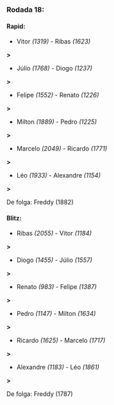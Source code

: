 ### Rodada 18:

#### Rapid:

* Vitor *(1319)*     -     Ribas *(1623)*

 **>** 
* Júlio *(1768)*     -     Diogo *(1237)*

 **>** 
* Felipe *(1552)*     -     Renato *(1226)*

 **>** 
* Milton *(1889)*     -     Pedro *(1225)*

 **>** 
* Marcelo *(2049)*     -     Ricardo *(1771)*

 **>** 
* Léo *(1933)*     -     Alexandre *(1154)*

 **>** 

De folga: Freddy (1882)

#### Blitz:

* Ribas *(2055)*     -     Vitor *(1184)*

 **>** 
* Diogo *(1455)*     -     Júlio *(1557)*

 **>** 
* Renato *(983)*     -     Felipe *(1387)*

 **>** 
* Pedro *(1147)*     -     Milton *(1634)*

 **>** 
* Ricardo *(1625)*     -     Marcelo *(1717)*

 **>** 
* Alexandre *(1183)*     -     Léo *(1861)*

 **>** 

De folga: Freddy (1787)

